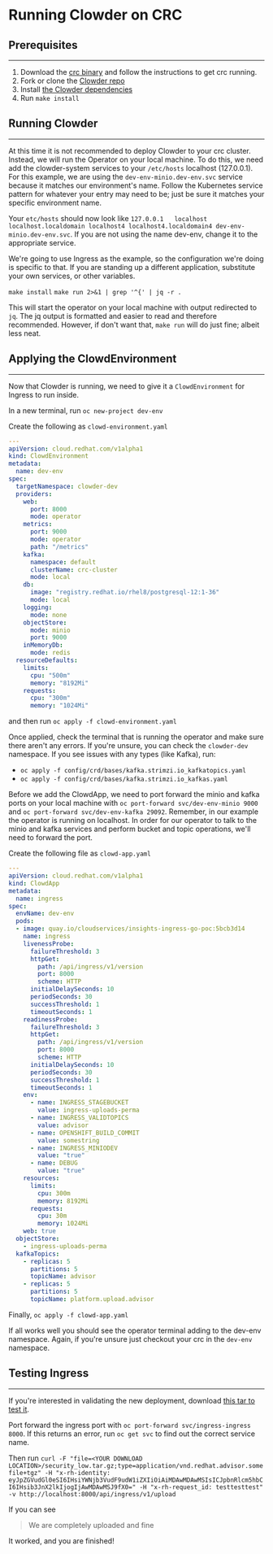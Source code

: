 # Running Clowder on CRC 

## Prerequisites
-----------------
1. Download the [crc binary](https://developers.redhat.com/products/codeready-containers/overview) and follow the instructions to get crc running.
2. Fork or clone the [Clowder repo](https://github.com/RedHatInsights/clowder)
3. Install [the Clowder dependencies](https://github.com/RedHatInsights/clowder#dependencies)
4. Run `make install`


## Running Clowder
-------------------
At this time it is not recommended to deploy Clowder to your crc cluster. Instead, we will run the Operator on your local machine. To do this, we need add the clowder-system services to your `/etc/hosts` localhost (127.0.0.1). For this example, we are using the `dev-env-minio.dev-env.svc` service because it matches our environment's name. Follow the Kubernetes service pattern for whatever your entry may need to be; just be sure it matches your specific environment name. 

Your `etc/hosts` should now look like `127.0.0.1   localhost localhost.localdomain localhost4 localhost4.localdomain4 dev-env-minio.dev-env.svc`. If you are not using the name dev-env, change it to the appropriate service.

We're going to use Ingress as the example, so the configuration we're doing is specific to that. If you are standing up a different application, substitute your own services, or other variables. 

`make install`
`make run 2>&1 | grep '^{' | jq -r .`

This will start the operator on your local machine with output redirected to `jq`. The jq output is formatted and easier to read and therefore recommended. However, if don't want that, `make run` will do just fine; albeit less neat. 

## Applying the ClowdEnvironment
---------------------------------
Now that Clowder is running, we need to give it a `ClowdEnvironment` for Ingress to run inside. 

In a new terminal, run `oc new-project dev-env`

Create the following as `clowd-environment.yaml`

``` yaml
---
apiVersion: cloud.redhat.com/v1alpha1
kind: ClowdEnvironment
metadata:
  name: dev-env
spec:
  targetNamespace: clowder-dev
  providers:
    web:
      port: 8000
      mode: operator
    metrics:
      port: 9000
      mode: operator
      path: "/metrics"
    kafka:
      namespace: default
      clusterName: crc-cluster
      mode: local
    db:
      image: "registry.redhat.io/rhel8/postgresql-12:1-36"
      mode: local
    logging:
      mode: none
    objectStore:
      mode: minio
      port: 9000
    inMemoryDb:
      mode: redis
  resourceDefaults:
    limits: 
      cpu: "500m"
      memory: "8192Mi"
    requests:
      cpu: "300m"
      memory: "1024Mi"

```

and then run `oc apply -f clowd-environment.yaml`

Once applied, check the terminal that is running the operator and make sure there aren't any errors. If you're unsure, you can check the `clowder-dev` namespace. If you see issues with any types (like Kafka), run:
* `oc apply -f config/crd/bases/kafka.strimzi.io_kafkatopics.yaml`
* `oc apply -f config/crd/bases/kafka.strimzi.io_kafkas.yaml`

Before we add the ClowdApp, we need to port forward the minio and kafka ports on your local machine with `oc port-forward svc/dev-env-minio 9000` and `oc port-forward svc/dev-env-kafka 29092`. Remember, in our example the operator is running on localhost. In order for our operator to talk to the minio and kafka services and perform bucket and topic operations, we'll need to forward the port. 

Create the following file as `clowd-app.yaml` 


``` yaml
---
apiVersion: cloud.redhat.com/v1alpha1
kind: ClowdApp
metadata:
  name: ingress
spec:
  envName: dev-env 
  pods:
  - image: quay.io/cloudservices/insights-ingress-go-poc:5bcb3d14
    name: ingress
    livenessProbe:
      failureThreshold: 3
      httpGet:
        path: /api/ingress/v1/version
        port: 8000
        scheme: HTTP
      initialDelaySeconds: 10
      periodSeconds: 30
      successThreshold: 1
      timeoutSeconds: 1
    readinessProbe:
      failureThreshold: 3
      httpGet:
        path: /api/ingress/v1/version
        port: 8000
        scheme: HTTP
      initialDelaySeconds: 10
      periodSeconds: 30
      successThreshold: 1
      timeoutSeconds: 1
    env:
      - name: INGRESS_STAGEBUCKET
        value: ingress-uploads-perma
      - name: INGRESS_VALIDTOPICS
        value: advisor
      - name: OPENSHIFT_BUILD_COMMIT
        value: somestring
      - name: INGRESS_MINIODEV
        value: "true"
      - name: DEBUG
        value: "true"
    resources:
      limits:
        cpu: 300m
        memory: 8192Mi
      requests:
        cpu: 30m
        memory: 1024Mi
    web: true
  objectStore:
    - ingress-uploads-perma
  kafkaTopics:
    - replicas: 5
      partitions: 5
      topicName: advisor
    - replicas: 5
      partitions: 5
      topicName: platform.upload.advisor

```

Finally, `oc apply -f clowd-app.yaml`

If all works well you should see the operator terminal adding to the dev-env namespace. Again, if you're unsure just checkout your crc in the `dev-env` namespace. 

## Testing Ingress
-------------------

If you're interested in validating the new deployment, download [this tar to test it](https://gitlab.cee.redhat.com/insights-qe/iqe-core/-/blob/master/iqe/data/advisor_archives/security_low.tar.gz). 

Port forward the ingress port with `oc port-forward svc/ingress-ingress 8000`. If this returns an
error, run `oc get svc` to find out the correct service name. 

Then run `curl -F "file=<YOUR DOWNLOAD LOCATION>/security_low.tar.gz;type=application/vnd.redhat.advisor.somefile+tgz" -H "x-rh-identity: eyJpZGVudGl0eSI6IHsiYWNjb3VudF9udW1iZXIiOiAiMDAwMDAwMSIsICJpbnRlcm5hbCI6IHsib3JnX2lkIjogIjAwMDAwMSJ9fX0=" -H "x-rh-request_id: testtesttest" -v http://localhost:8000/api/ingress/v1/upload`

If you can see 
> We are completely uploaded and fine

It worked, and you are finished!
